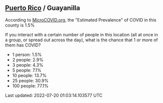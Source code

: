 
## [Puerto Rico](/united-states/puerto-rico) / Guayanilla

According to [MicroCOVID.org](http://microcovid.org),
the "Estimated Prevalence" of COVID in this county is 1.5%

If you interact with a certain number of people in this location
(all at once in a group, or spread out across the day), what is the chance that
1 or more of them has COVID?

- 1 person: 1.5%
- 2 people: 2.9%
- 3 people: 4.3%
- 5 people: 7.1%
- 10 people: 13.7%
- 25 people: 30.9%
- 100 people: 77.1%

Last updated: 2022-07-20 01:03:14.103577 UTC
